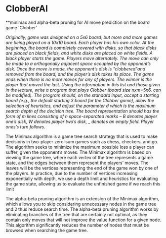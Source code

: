 # ClobberAI
**minimax and alpha-beta pruning for AI move prediction on the board game 'Clobber'

_Originally, game was designed on a 5x6 board, but more and more games are
being played on a 10x10 board. Each player has his own color. At the beginning,
the board is completely covered with disks, so that black disks are placed on
black fields, and white disks are placed on white fields. A black player starts the
game. Players move alternately. The move can only be made to a orthogonally
adjacent space occupied by the opponent’s disk. Once the move is made, the
opponent’s disk is "clobbered"and removed from the board, and the player’s
disk takes its place. The game ends when there is no more moves for any of
players. The winner is the player that moved the last.
Using the information in this list and those given in the lecture, write a program that plays Clobber (board size nxm=5x6, can be modified). The program
should, on the standard input, accept a starting board (e.g., the default starting
3
board for the Clobber game), allow the selection of heuristics, and adjust the
parameter d which is the maximum search depth of the decision tree. The board
representation should has the form of m lines consisting of n space-separated
marks – B denotes player one’s disk, W denotes player two’s disk, _ denotes
an empty field. Player ones’s turn follows._

The Minimax algorithm is a game tree search strategy that is used to make
decisions in two-player zero-sum games such as chess, checkers, and go. The
algorithm seeks to minimize the maximum possible loss a player can suffer,
given the opponent’s moves. The Minimax algorithm is based on viewing the
game tree, where each vertex of the tree represents a game state, and the edges between them represent the players’ moves. The leaves will be the vertices
representing the end of the game won by one of the players. In practice, due
to the number of vertices increasing exponentially with depth, we use a depth
limit and heuristics for evaluating the game state, allowing us to evaluate the
unfinished game if we reach this limit

The alpha-beta pruning algorithm is an extension of the Minimax algorithm,
which allows you to skip considering unnecessary nodes in the game tree and
2
thus reduce search time. The alpha-beta pruning algorithm works by eliminating branches of the tree that are certainly not optimal, as they contain only
moves that will not improve the value function for a given node. This algorithm
significantly reduces the number of nodes that must be browsed when searching
the game tree.
